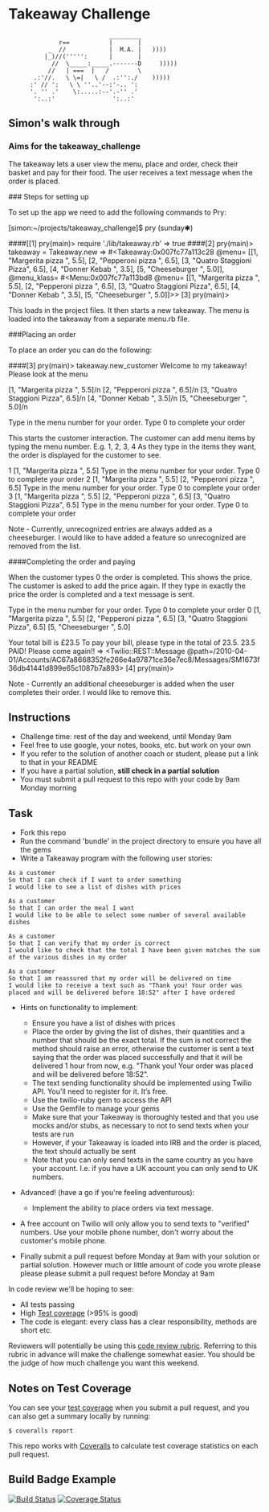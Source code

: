 Takeaway Challenge
==================
```
                            _________
              r==           |       |
           _  //            |  M.A. |   ))))
          |_)//(''''':      |       |
            //  \_____:_____.-------D     )))))
           //   | ===  |   /        \
       .:'//.   \ \=|   \ /  .:'':./    )))))
      :' // ':   \ \ ''..'--:'-.. ':
      '. '' .'    \:.....:--'.-'' .'
       ':..:'                ':..:'

 ```

## Simon's walk through


### Aims for the takeaway_challenge

The takeaway lets a user view the menu, place and order, check their basket and pay for their food. The user receives a text message when the order is placed.

### Steps for setting up

To set up the app we need to add the following commands to Pry:

[simon:~/projects/takeaway_challenge]$ pry                                   (sunday✱)

####[[1] pry(main)> require './lib/takeaway.rb'
=> true
####[2] pry(main)> takeaway = Takeaway.new
=> #<Takeaway:0x007fc77a113c28
 @menu=
  [[1, "Margerita pizza       ", 5.5],
   [2, "Pepperoni pizza       ", 6.5],
   [3, "Quatro Staggioni Pizza", 6.5],
   [4, "Donner Kebab          ", 3.5],
   [5, "Cheeseburger          ", 5.0]],
 @menu_klass=
  #<Menu:0x007fc77a113bd8
   @menu=
    [[1, "Margerita pizza       ", 5.5],
     [2, "Pepperoni pizza       ", 6.5],
     [3, "Quatro Staggioni Pizza", 6.5],
     [4, "Donner Kebab          ", 3.5],
     [5, "Cheeseburger          ", 5.0]]>>
[3] pry(main)>

This loads in the project files.
It then starts a new takeaway.
The menu is loaded into the takeaway from a separate menu.rb file.


###Placing an order

To place an order you can do the following:

####[3] pry(main)> takeaway.new_customer
Welcome to my takeaway! Please look at the menu

[1, "Margerita pizza       ", 5.5]/n
[2, "Pepperoni pizza       ", 6.5]/n
[3, "Quatro Staggioni Pizza", 6.5]/n
[4, "Donner Kebab          ", 3.5]/n
[5, "Cheeseburger          ", 5.0]/n

Type in the menu number for your order. Type 0 to complete your order


This starts the customer interaction.
The customer can add menu items by typing the menu number.
E.g. 1, 2, 3, 4
As they type in the items they want, the order is displayed for the customer to see.

1
[1, "Margerita pizza       ", 5.5]
Type in the menu number for your order. Type 0 to complete your order
2
[1, "Margerita pizza       ", 5.5]
[2, "Pepperoni pizza       ", 6.5]
Type in the menu number for your order. Type 0 to complete your order
3
[1, "Margerita pizza       ", 5.5]
[2, "Pepperoni pizza       ", 6.5]
[3, "Quatro Staggioni Pizza", 6.5]
Type in the menu number for your order. Type 0 to complete your order

Note - Currently, unrecognized entries are always added as a cheeseburger. I would like to have added a feature so unrecognized are removed from the list.


####Completing the order and paying

When the customer types 0 the order is completed.
This shows the price.
The customer is asked to add the price again.
If they type in exactly the price the order is completed and a text message is sent.


Type in the menu number for your order. Type 0 to complete your order
0
[1, "Margerita pizza       ", 5.5]
[2, "Pepperoni pizza       ", 6.5]
[3, "Quatro Staggioni Pizza", 6.5]
[5, "Cheeseburger          ", 5.0]

Your total bill is £23.5
To pay your bill, please type in the total of 23.5.
23.5
PAID! Please come again!!
=> <Twilio::REST::Message @path=/2010-04-01/Accounts/AC67a8668352fe266e4a97871ce36e7ec8/Messages/SM1673f36db41441d899e65c1087b7a893>
[4] pry(main)>

Note - Currently an additional cheeseburger is added when the user completes their order. I would like to remove this.

















Instructions
-------

* Challenge time: rest of the day and weekend, until Monday 9am
* Feel free to use google, your notes, books, etc. but work on your own
* If you refer to the solution of another coach or student, please put a link to that in your README
* If you have a partial solution, **still check in a partial solution**
* You must submit a pull request to this repo with your code by 9am Monday morning

Task
-----

* Fork this repo
* Run the command 'bundle' in the project directory to ensure you have all the gems
* Write a Takeaway program with the following user stories:

```
As a customer
So that I can check if I want to order something
I would like to see a list of dishes with prices

As a customer
So that I can order the meal I want
I would like to be able to select some number of several available dishes

As a customer
So that I can verify that my order is correct
I would like to check that the total I have been given matches the sum of the various dishes in my order

As a customer
So that I am reassured that my order will be delivered on time
I would like to receive a text such as "Thank you! Your order was placed and will be delivered before 18:52" after I have ordered
```

* Hints on functionality to implement:
  * Ensure you have a list of dishes with prices
  * Place the order by giving the list of dishes, their quantities and a number that should be the exact total. If the sum is not correct the method should raise an error, otherwise the customer is sent a text saying that the order was placed successfully and that it will be delivered 1 hour from now, e.g. "Thank you! Your order was placed and will be delivered before 18:52".
  * The text sending functionality should be implemented using Twilio API. You'll need to register for it. It’s free.
  * Use the twilio-ruby gem to access the API
  * Use the Gemfile to manage your gems
  * Make sure that your Takeaway is thoroughly tested and that you use mocks and/or stubs, as necessary to not to send texts when your tests are run
  * However, if your Takeaway is loaded into IRB and the order is placed, the text should actually be sent
  * Note that you can only send texts in the same country as you have your account. I.e. if you have a UK account you can only send to UK numbers.

* Advanced! (have a go if you're feeling adventurous):
  * Implement the ability to place orders via text message.

* A free account on Twilio will only allow you to send texts to "verified" numbers. Use your mobile phone number, don't worry about the customer's mobile phone.
* Finally submit a pull request before Monday at 9am with your solution or partial solution.  However much or little amount of code you wrote please please please submit a pull request before Monday at 9am


In code review we'll be hoping to see:

* All tests passing
* High [Test coverage](https://github.com/makersacademy/course/blob/master/pills/test_coverage.md) (>95% is good)
* The code is elegant: every class has a clear responsibility, methods are short etc.

Reviewers will potentially be using this [code review rubric](docs/review.md).  Referring to this rubric in advance will make the challenge somewhat easier.  You should be the judge of how much challenge you want this weekend.

Notes on Test Coverage
------------------

You can see your [test coverage](https://github.com/makersacademy/course/blob/master/pills/test_coverage.md) when you submit a pull request, and you can also get a summary locally by running:

```
$ coveralls report
```

This repo works with [Coveralls](https://coveralls.io/) to calculate test coverage statistics on each pull request.

Build Badge Example
------------------

[![Build Status](https://travis-ci.org/makersacademy/takeaway-challenge.svg?branch=master)](https://travis-ci.org/makersacademy/takeaway-challenge)
[![Coverage Status](https://coveralls.io/repos/makersacademy/takeaway-challenge/badge.png)](https://coveralls.io/r/makersacademy/takeaway-challenge)
